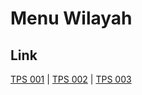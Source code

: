 # Menu Wilayah

## Link

[TPS 001](https://github.com/gigit-pemilu/pemilu-2024-17-bengkulu/tree/main/pilpres/hitung-suara/sub/17-bengkulu/sub/09-bengkulu-tengah/sub/02-talang-empat/sub/2007-jayakarta/sub/001-tps)
 | 
[TPS 002](https://github.com/gigit-pemilu/pemilu-2024-17-bengkulu/tree/main/pilpres/hitung-suara/sub/17-bengkulu/sub/09-bengkulu-tengah/sub/02-talang-empat/sub/2007-jayakarta/sub/002-tps)
 | 
[TPS 003](https://github.com/gigit-pemilu/pemilu-2024-17-bengkulu/tree/main/pilpres/hitung-suara/sub/17-bengkulu/sub/09-bengkulu-tengah/sub/02-talang-empat/sub/2007-jayakarta/sub/003-tps)

